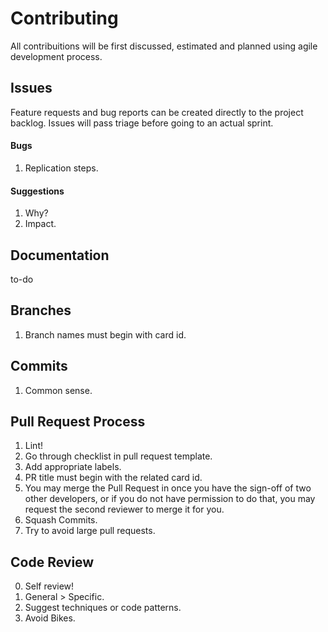 # Contributing

All contribuitions will be first discussed, estimated and planned using agile development process.

## Issues

Feature requests and bug reports can be created directly to the project backlog. Issues will pass triage before going to an actual sprint.

#### Bugs
  1. Replication steps.

#### Suggestions
  1. Why?
  2. Impact.

## Documentation

to-do

## Branches

1. Branch names must begin with card id.

## Commits

1. Common sense.

## Pull Request Process

1. Lint!
2. Go through checklist in pull request template.
3. Add appropriate labels.
4. PR title must begin with the related card id.
5. You may merge the Pull Request in once you have the sign-off of two other developers, or if you do not have permission to do that, you may request the second reviewer to merge it for you.
6. Squash Commits.
7. Try to avoid large pull requests.

## Code Review

0. Self review!
1. General > Specific.
2. Suggest techniques or code patterns.
3. Avoid Bikes.
